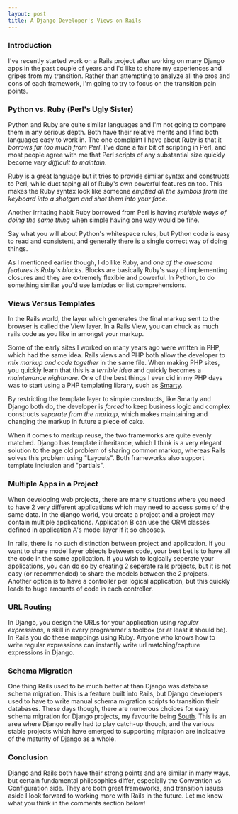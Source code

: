 ```yaml
---
layout: post
title: A Django Developer's Views on Rails
---
```


### Introduction

I've recently started work on a Rails project after working on many Django apps in the past couple of years and I'd like to share my experiences and gripes from my transition. Rather than attempting to analyze all the pros and cons of each framework, I'm going to try to focus on the transition pain points.

### Python vs. Ruby (Perl's Ugly Sister)

Python and Ruby are quite similar languages and I'm not going to compare them in any serious depth. Both have their relative merits and I find both languages easy to work in. The one complaint I have about Ruby is that it *borrows far too much from Perl*. I've done a fair bit of scripting in Perl, and most people agree with me that Perl scripts of any substantial size quickly become *very difficult to maintain*.

Ruby is a great language but it tries to provide similar syntax and constructs to Perl, while duct taping all of Ruby's own powerful features on too. This makes the Ruby syntax look like someone *emptied all the symbols from the keyboard into a shotgun and shot them into your face*.

Another irritating habit Ruby borrowed from Perl is having *multiple ways of doing the same thing* when simple having one way would be fine.

Say what you will about Python's whitespace rules, but Python code is easy to read and consistent, and generally there is a single correct way of doing things.

As I mentioned earlier though, I do like Ruby, and *one of the awesome features is Ruby's blocks*. Blocks are basically Ruby's way of implementing closures and they are extremely flexible and powerful. In Python, to do something similar you'd use lambdas or list comprehensions.

### Views Versus Templates

In the Rails world, the layer which generates the final markup sent to the browser is called the View layer. In a Rails View, you can chuck as much rails code as you like in amongst your markup.

Some of the early sites I worked on many years ago were written in PHP, which had the same idea. Rails views and PHP both allow the developer to *mix markup and code together* in the same file. When making PHP sites, you quickly learn that this is a *terrible idea* and quickly becomes a *maintenance nightmare*. One of the best things I ever did in my PHP days was to start using a PHP templating library, such as [Smarty](http://www.smarty.net/).

By restricting the template layer to simple constructs, like Smarty and Django both do, the developer is *forced* to keep business logic and complex constructs *separate from the markup*, which makes maintaining and changing the markup in future a piece of cake.

When it comes to markup reuse, the two frameworks are quite evenly matched. Django has template inheritance, which I think is a very elegant solution to the age old problem of sharing common markup, whereas Rails solves this problem using "Layouts". Both frameworks also support template inclusion and "partials".

### Multiple Apps in a Project

When developing web projects, there are many situations where you need to have 2 very different applications which may need to access some of the same data. In the django world, you create a project and a project may contain multiple applications. Application B can use the ORM classes defined in application A's model layer if it so chooses.

In rails, there is no such distinction between project and application. If you want to share model layer objects between code, your best bet is to have all the code in the same application. If you wish to logically seperate your applications, you can do so by creating 2 seperate rails projects, but it is not easy (or recommended) to share the models between the 2 projects. Another option is to have a controller per logical application, but this quickly leads to huge amounts of code in each controller.

### URL Routing

In Django, you design the URLs for your application using *regular expressions*, a skill in every programmer's toolbox (or at least it should be). In Rails you do these mappings using Ruby. Anyone who knows how to write regular expressions can instantly write url matching/capture expressions in Django.

### Schema Migration

One thing Rails used to be much better at than Django was database schema migration. This is a feature built into Rails, but Django developers used to have to write manual schema migration scripts to transition their databases. These days though, there are numerous choices for easy schema migration for Django projects, my favourite being [South](http://south.aeracode.org/). This is an area where Django really had to play catch-up though, and the various stable projects which have emerged to supporting migration are indicative of the maturity of Django as a whole.

### Conclusion

Django and Rails both have their strong points and are similar in many ways, but certain fundamental philosophies differ, especially the Convention vs Configuration side. They are both great frameworks, and transition issues aside I look forward to working more with Rails in the future. Let me know what you think in the comments section below!
